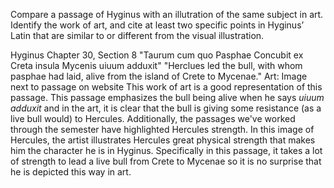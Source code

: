 Compare a passage of Hyginus with an illutration of the same subject in art.
Identify the work of art, and cite at least two specific points in Hyginus’ Latin 
that are similar to or different from the visual illustration.

Hyginus Chapter 30, Section 8 
"Taurum cum quo Pasphae Concubit ex Creta insula Mycenis uiuum adduxit" 
"Herclues led the bull, with whom pasphae had laid, alive from the island of Crete to Mycenae." 
Art: Image next to passage on website
This work of art is a good representation of this passage. This passage emphasizes the bull being alive when he says *uiuum adduxit* and in the art, it is clear that the bull is giving some resistance (as a live bull would) to Hercules.
Additionally, the passages we've worked through the semester have highlighted Hercules strength. In this image of Hercules, the artist illustrates Hercules great physical strength that makes him the character he is in Hyginus.
Specifically in this passage, it takes a lot of strength to lead a live bull from Crete to Mycenae so it is no surprise that he is depicted this way in art. 

